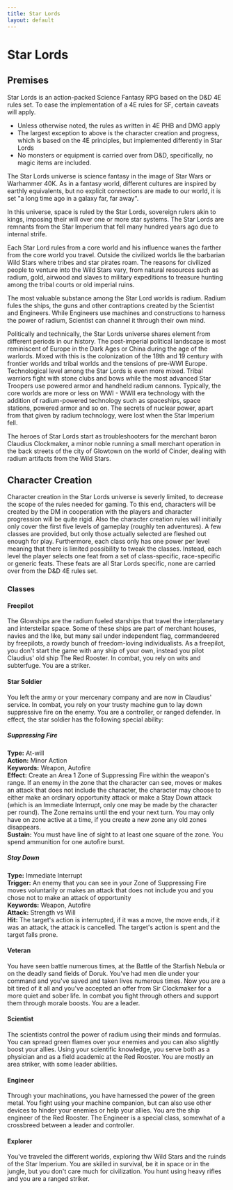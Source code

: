 ```yaml
---
title: Star Lords
layout: default
---
```


# Star Lords

## Premises

Star Lords is an action-packed Science Fantasy RPG based on the D&D 4E rules set. To ease the implementation of a 4E rules for SF, certain caveats will apply.

* Unless otherwise noted, the rules as written in 4E PHB and DMG apply
* The largest exception to above is the character creation and progress, which is based on the 4E principles, but implemented differently in Star Lords
* No monsters or equipment is carried over from D&D, specifically, no magic items are included.

The Star Lords universe is science fantasy in the image of Star Wars or Warhammer 40K. As in a fantasy world, different cultures are inspired by earthly equivalents, but no explicit connections are made to our world, it is set "a long time ago in a galaxy far, far away".

In this universe, space is ruled by the Star Lords, sovereign rulers akin to kings, imposing their will over one or more star systems. The Star Lords are remnants from the Star Imperium that fell many hundred years ago due to internal strife.

Each Star Lord rules from a core world and his influence wanes the farther from the core world you travel. Outside the civilized worlds lie the barbarian Wild Stars where tribes and star pirates roam. The reasons for civilized people to venture into the Wild Stars vary, from natural resources such as radium, gold, airwood and slaves to military expeditions to treasure hunting among the tribal courts or old imperial ruins.

The most valuable substance among the Star Lord worlds is radium. Radium fules the ships, the guns and other contraptions created by the Scientist and Engineers. While Engineers use machines and constructions to harness the power of radium, Scientist can channel it through their own mind.

Politically and technically, the Star Lords universe shares element from different periods in our history. The post-imperial political landscape is most reminiscent of Europe in the Dark Ages or China during the age of the warlords. Mixed with this is the colonization of the 18th and 19 century with frontier worlds and tribal worlds and the tensions of pre-WWI Europe. Technological level among the Star Lords is even more mixed. Tribal warriors fight with stone clubs and bows while the most advanced Star Troopers use powered armor and handheld radium cannons. Typically, the core worlds are more or less on WWI - WWII era technology with the addition of radium-powered technology such as spaceships, space stations, powered armor and so on. The secrets of nuclear power, apart from that given by radium technology, were lost when the Star Imperium fell.

The heroes of Star Lords start as troubleshooters for the merchant baron Claudius Clockmaker, a minor noble running a small merchant operation in the back streets of the city of Glowtown on the world of Cinder, dealing with radium artifacts from the Wild Stars.

## Character Creation

Character creation in the Star Lords universe is severly limited, to decrease the scope of the rules needed for gaming. To this end, characters will be created by the DM in cooperation with the players and character progression will be quite rigid. Also the character creation rules will initially only cover the first five levels of gameplay (roughly ten adventures). A few classes are provided, but only those actually selected are fleshed out enough for play. Furthermore, each class only has one power per level meaning that there is limited possibility to tweak the classes. Instead, each level the player selects one feat from a set of class-specific, race-specific or generic feats. These feats are all Star Lords specific, none are carried over from the D&D 4E rules set.

### Classes

#### Freepilot
The Glowships are the radium fueled starships that travel the interplanetary and interstellar space. Some of these ships are part of merchant houses, navies and the like, but many sail under independent flag, commandeered by freepilots, a rowdy bunch of freedom-loving individualists. As a freepilot, you don't start the game with any ship of your own, instead you pilot Claudius' old ship The Red Rooster. In combat, you rely on wits and subterfuge. You are a striker.

#### Star Soldier
You left the army or your mercenary company and are now in Claudius' service. In combat, you rely on your trusty machine gun to lay down suppressive fire on the enemy. You are a controller, or ranged defender. In effect, the star soldier has the following special ability:

##### Suppressing Fire
**Type:** At-will  
**Action:** Minor Action  
**Keywords:** Weapon, Autofire  
**Effect:** Create an Area 1 Zone of Suppressing Fire within the weapon's range. If an enemy in the zone that the character can see, moves or makes an attack that does not include the character, the character may choose to either make an ordinary opportunity attack or make a Stay Down attack (which is an Immediate Interrupt, only one may be made by the character per round). The Zone remains until the end your next turn. You may only have on zone active at a time, if you create a new zone any old zones disappears.  
**Sustain:** You must have line of sight to at least one square of the zone. You spend ammunition for one autofire burst.

##### Stay Down
**Type:** Immediate Interrupt  
**Trigger:** An enemy that you can see in your Zone of Suppressing Fire moves voluntarily or makes an attack that does not include you and you chose not to make an attack of opportunity  
**Keywords:** Weapon, Autofire  
**Attack:** Strength vs Will  
**Hit:** The target's action is interrupted, if it was a move, the move ends, if it was an attack, the attack is cancelled. The target's action is spent and the target falls prone.

#### Veteran
You have seen battle numerous times, at the Battle of the Starfish Nebula or on the deadly sand fields of Doruk. You've had men die under your command and you've saved and taken lives numerous times. Now you are a bit tired of it all and you've accepted an offer from Sir Clockmaker for a more quiet and sober life. In combat you fight through others and support them through morale boosts. You are a leader.

#### Scientist
The scientists control the power of radium using their minds and formulas. You can spread green flames over your enemies and you can also slightly boost your allies. Using your scientific knowledge, you serve both as a physician and as a field academic at the Red Rooster. You are mostly an area striker, with some leader abilities.

#### Engineer
Through your machinations, you have harnessed the power of the green metal. You fight using your machine companion, but can also use other devices to hinder your enemies or help your allies. You are the ship engineer of the Red Rooster. The Engineer is a special class, somewhat of a crossbreed between a leader and controller.

#### Explorer
You've traveled the different worlds, exploring thw Wild Stars and the ruinds of the Star Imperium. You are skilled in survival, be it in space or in the jungle, but you don't care much for civilization. You hunt using heavy rifles and you are a ranged striker.